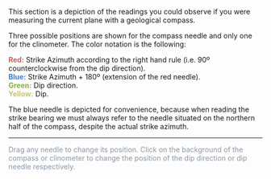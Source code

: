 This section is a depiction of the readings you could observe if you were measuring the current plane with a geological compass.

Three possible positions are shown for the compass needle and only one for the clinometer. The color notation is the following:

<span style='color:#cc615b'>**Red:**</span> Strike Azimuth according to the right hand rule (i.e. 90º counterclockwise from the dip direction).
<br/>
<span style='color:#3d7fcc'>**Blue:**</span> Strike Azimuth + 180º (extension of the red needle).
<br/>
<span style='color:#82b23e'>**Green:**</span> Dip direction.
<br/>
<span style='color:#ccc470'>**Yellow:**</span> Dip.

The blue needle is depicted for convenience, because when reading the strike bearing we must always refer to the needle situated on the northern half of the compass, despite the actual strike azimuth.

<hr/>

<span style="color:#8a98a7">
Drag any needle to change its position. Click on the background of the compass or clinometer to change the position of the dip direction or dip needle respectively.
</span>
